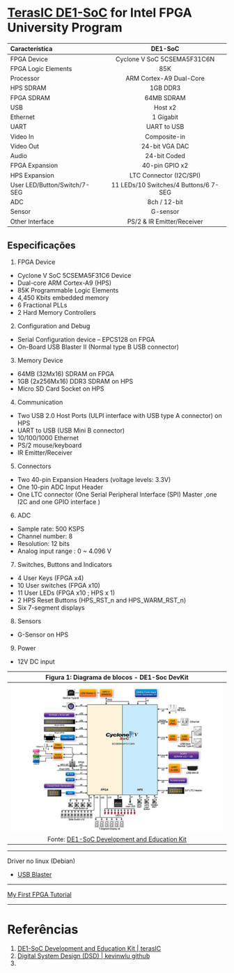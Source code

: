 


# [TerasIC DE1-SoC](https://www.terasic.com.tw/cgi-bin/page/archive.pl?Language=English&No=836) for Intel FPGA University Program

| Característica | DE1-SoC |
|:---------------|:-------:|
| FPGA Device     | Cyclone V SoC 5CSEMA5F31C6N |
| FPGA Logic Elements | 85K |
| Processor | ARM Cortex-A9 Dual-Core |
| HPS SDRAM | 1GB DDR3 |
| FPGA SDRAM |64MB SDRAM|
| USB | Host x2|
| Ethernet | 1 Gigabit |
| UART | UART to USB |
| Video In | Composite-in |
| Video Out | 24-bit VGA DAC |
| Audio | 24-bit Coded |
| FPGA Expansion | 40-pin GPIO x2 |
| HPS Expansion | LTC Connector (I2C/SPI) |
| User LED/Button/Switch/7-SEG | 11 LEDs/10 Switches/4 Buttons/6 7-SEG |
| ADC | 8ch / 12-bit |
| Sensor | G-sensor |
| Other Interface | PS/2 & IR Emitter/Receiver |


## Especificações

1. FPGA Device
  - Cyclone V SoC 5CSEMA5F31C6 Device
  - Dual-core ARM Cortex-A9 (HPS)
  - 85K Programmable Logic Elements
  - 4,450 Kbits embedded memory
  - 6 Fractional PLLs
  - 2 Hard Memory Controllers
2. Configuration and Debug
  - Serial Configuration device – EPCS128 on FPGA
  - On-Board USB Blaster II (Normal type B USB connector)
3. Memory Device
  - 64MB (32Mx16) SDRAM on FPGA
  - 1GB (2x256Mx16) DDR3 SDRAM on HPS
  - Micro SD Card Socket on HPS
4. Communication
  - Two USB 2.0 Host Ports (ULPI interface with USB type A connector) on HPS
  - UART to USB (USB Mini B connector)
  - 10/100/1000 Ethernet
  - PS/2 mouse/keyboard
  - IR Emitter/Receiver
5. Connectors
  - Two 40-pin Expansion Headers (voltage levels: 3.3V)
  - One 10-pin ADC Input Header
  - One LTC connector (One Serial Peripheral Interface (SPI) Master ,one I2C and one GPIO interface )
6. ADC
  - Sample rate: 500 KSPS
  - Channel number: 8
  - Resolution: 12 bits
  - Analog input range : 0 ~ 4.096 V
7. Switches, Buttons and Indicators
  - 4 User Keys (FPGA x4)
  - 10 User switches (FPGA x10)
  - 11 User LEDs (FPGA x10 ; HPS x 1)
  - 2 HPS Reset Buttons (HPS_RST_n and HPS_WARM_RST_n)
  - Six 7-segment displays
8. Sensors
  - G-Sensor on HPS
9. Power
  - 12V DC input

| Figura 1: Diagrama de blocos - DE1-Soc DevKit         |
|:-----------------------------------------------------:|
| ![blockDiagram](img/blockDiagram-DE1_SoC-DevKit.png)  |
| Fonte: [DE1-SoC Development and Education Kit](https://www.terasic.com.tw/cgi-bin/page/archive.pl?Language=English&CategoryNo=205&No=836&PartNo=2#heading) |




---





Driver no linux (Debian)
- [USB Blaster](https://www.rocketboards.org/foswiki/Documentation/UsingUSBBlasterUnderLinux)



---

[My First FPGA Tutorial](https://www.terasic.com.tw/cgi-bin/page/archive.pl?Language=English&CategoryNo=&No=658#contents)


---

# Referências

1. [DE1-SoC Development and Education Kit | terasIC](https://www.terasic.com.tw/cgi-bin/page/archive.pl?Language=English&CategoryNo=205&No=836&PartNo=1#contents)
2. [Digital System Design (DSD) | kevinwlu github](https://github.com/kevinwlu/dsd)
3.
